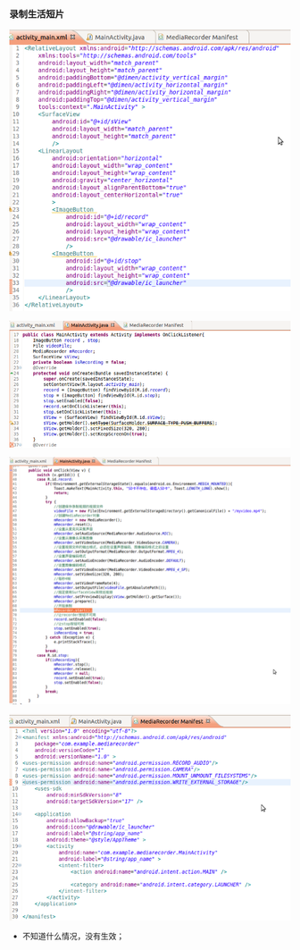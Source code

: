 ### 录制生活短片

![image](https://github.com/ningbaoqi/AudioService/blob/master/gif/pic-30.jpg)

![image](https://github.com/ningbaoqi/AudioService/blob/master/gif/pic-31.jpg)

![image](https://github.com/ningbaoqi/AudioService/blob/master/gif/pic-32.jpg)

![image](https://github.com/ningbaoqi/AudioService/blob/master/gif/pic-33.jpg)

+ 不知道什么情况，没有生效；
